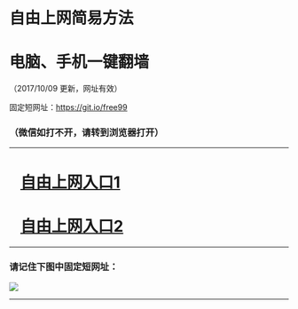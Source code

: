 ﻿# 自由上网简易方法

# 电脑、手机一键翻墙

（2017/10/09 更新，网址有效）

固定短网址：https://git.io/free99

### （微信如打不开，请转到浏览器打开）


***





# &nbsp;&nbsp; <a href="http://ft1471030974.fwq-tz-1001.info/fwqtz01.html?t=100900128675 " target="_blank">自由上网入口1</a>
# &nbsp;&nbsp; <a href="http://ft268701626.fwq-tz-1002.info/fwqtz02.html?t=10090018848 " target="_blank">自由上网入口2</a>
***

### 请记住下图中固定短网址：

<img src="https://s3-us-west-2.amazonaws.com/fwq-1001/yjfq-20170905okok.png" /> 


***

